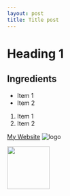 ```yaml
---
layout: post
title: Title post
---
```


# Heading 1
## Ingredients
- Item 1
- Item 2

1. Item 1
2. Item 2

[My Website](https://booostea.com)
![logo](http://booostea.com/assets/logo.svg)

<img src="http://booostea.com/assets/logo.svg" width="100px">
